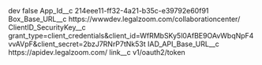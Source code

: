 <?xml version="1.0" encoding="UTF-8"?>
<CustomMetadata xmlns="http://soap.sforce.com/2006/04/metadata" xmlns:xsi="http://www.w3.org/2001/XMLSchema-instance" xmlns:xsd="http://www.w3.org/2001/XMLSchema">
    <label>dev</label>
    <protected>false</protected>
    <values>
        <field>App_Id__c</field>
        <value xsi:type="xsd:string">214eee11-ff32-4a21-b35c-e39792e60f91</value>
    </values>
    <values>
        <field>Box_Base_URL__c</field>
        <value xsi:type="xsd:string">https://wwwdev.legalzoom.com/collaborationcenter/</value>
    </values>
    <values>
        <field>ClientID_SecurityKey__c</field>
        <value xsi:type="xsd:string">grant_type=client_credentials&amp;client_id=WfRMbSKy5l0AfBE9OAvWbqNpF4vvAVpF&amp;client_secret=2bzJ7RNrP7tNk53t</value>
    </values>
    <values>
        <field>IAD_API_Base_URL__c</field>
        <value xsi:type="xsd:string">https://apidev.legalzoom.com/</value>
    </values>
    <values>
        <field>link__c</field>
        <value xsi:type="xsd:string">v1/oauth2/token</value>
    </values>
</CustomMetadata>
